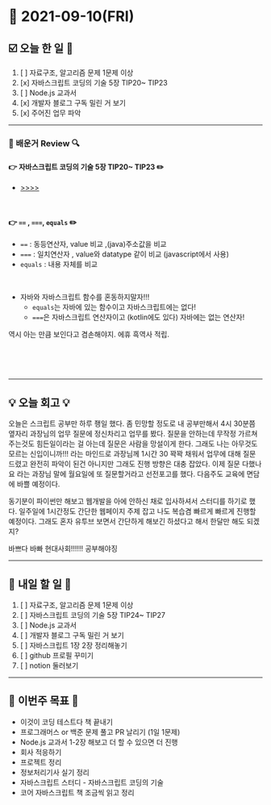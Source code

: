 # 📆 2021-09-10(FRI)
## ☑️ 오늘 한 일 📑
1. [ ] 자료구조, 알고리즘 문제 1문제 이상 
2. [x] 자바스크립트 코딩의 기술 5장 TIP20~ TIP23 
3. [ ] Node.js 교과서 
4. [x] 개발자 블로그 구독 밀린 거 보기 
5. [x] 주어진 업무 파악 

***

### 📌️ 배운거 Review 🔍️
#### 👉 자바스크립트 코딩의 기술 5장 TIP20~ TIP23 ✏️
- [>>>>](https://github.com/Kyuwon53/library_books_record/tree/main/Technology_In_Javascript_coding)

<br>

#### 👉 `==` , `===`, `equals` ✏️
- `==` : 동등연산자, value 비교  ,(java)주소값을 비교 
- `===` : 일치연산자 , value와 datatype 같이 비교  (javascript에서 사용) 
- `equals` : 내용 자체를 비교

<br>

- 자바와 자바스크립트 함수를 혼동하지말자!!! 
    - `equals`는 자바에 있는 함수이고 자바스크립트에는 없다! 
    - `===`은 자바스크립트 연산자이고 (kotlin에도 있다) 자바에는 없는 연산자!
    
역시 아는 만큼 보인다고 겸손해야지. 에휴 흑역사 적립. 


<br><br><br>
***
## 💡 오늘  회고  💡
 
오늘은 스크립트 공부만 하루 좽일 했다. 좀 민망할 정도로 내 공부만해서 4시 30분쯤 옆자리 과장님의 업무 질문에 정신차리고 
업무를 봤다. 질문을 안하는데 무작정 가르쳐주는것도 힘든일이라는 걸 아는데 질문은 사람을 망설이게 한다. 
그래도 나는 아무것도 모르는 신입이니까!!! 라는 마인드로 과장님께 1시간 30 꽉꽉 채워서 업무에 대해 질문 드렸고 완전히 파악이 된건 아니지만
그래도 진행 방향은 대충 잡았다. 이제 질문 다했나요 라는 과장님 말에 월요일에 또 질문할거라고 선전포고를 했다. 다음주도 교육에 면담에 바쁠 예정이다.

동기분이 파이썬만 해보고 웹개발을 아에 안하신 채로 입사하셔서 스터디를 하기로 했다. 일주일에 1시간정도 간단한 웹페이지 주제 잡고 나도 복습겸 
빠르게 빠르게 진행할 예정이다. 그래도 혼자 유투브 보면서 간단하게 해보긴 하셨다고 해서 한달만 해도 되겠지? 

바쁘다 바빠 현대사회!!!!!! 공부해야징 

***

## 🎯 내일 할 일 🎯
1. [ ] 자료구조, 알고리즘 문제 1문제 이상 
2. [ ] 자바스크립트 코딩의 기술 5장 TIP24~ TIP27 
3. [ ] Node.js 교과서 
4. [ ] 개발자 블로그 구독 밀린 거 보기 
5. [ ] 자바스크립트 1장 2장 정리해놓기 
6. [ ] github 프로필 꾸미기
7. [ ] notion 둘러보기

***

## 🏁 이번주 목표 🏁 
- 이것이 코딩 테스트다 책 끝내기
- 프로그래머스 or 백준 문제 풀고 PR 날리기 (1일 1문제)
- Node.js 교과서 1-2장 해보고 더 할 수 있으면 더 진행
- 회사 적응하기 
- 프로젝트 정리 
- 정보처리기사 실기 정리
- 자바스크립트 스터디 - 자바스크립트 코딩의 기술
- 코어 자바스크립트 책 조금씩 읽고 정리

